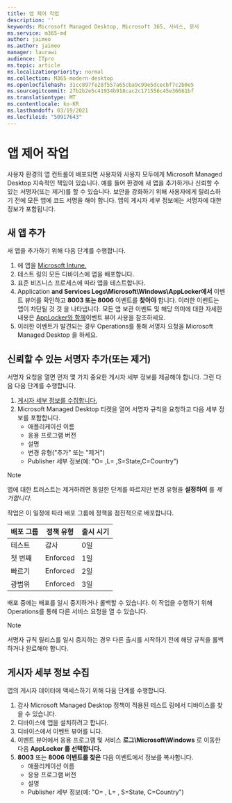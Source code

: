 ```yaml
---
title: 앱 제어 작업
description: ''
keywords: Microsoft Managed Desktop, Microsoft 365, 서비스, 문서
ms.service: m365-md
author: jaimeo
ms.author: jaimeo
manager: laurawi
audience: ITpro
ms.topic: article
ms.localizationpriority: normal
ms.collection: M365-modern-desktop
ms.openlocfilehash: 31cc897fe28f557a65cba9c99e5dcecbf7c2b0e5
ms.sourcegitcommit: 27b2b2e5c41934b918cac2c171556c45e36661bf
ms.translationtype: MT
ms.contentlocale: ko-KR
ms.lasthandoff: 03/19/2021
ms.locfileid: "50917643"
---
```

# <a name="work-with-app-control"></a>앱 제어 작업

사용자 환경의 앱 컨트롤이 배포되면 사용자와 사용자 모두에게 Microsoft Managed Desktop 지속적인 책임이 있습니다. 예를 들어 환경에 새 앱을 추가하거나 신뢰할 수 있는 서명자(또는 제거)를 할 수 있습니다. 보안을 강화하기 위해 사용자에게 릴리스하기 전에 모든 앱에 코드 서명을 해야 합니다. 앱의 게시자 세부 정보에는 서명자에 대한 정보가 포함됩니다.


## <a name="add-a-new-app"></a>새 앱 추가

새 앱을 추가하기 위해 다음 단계를 수행합니다.

1. 에 앱을 [Microsoft Intune.](/mem/intune/apps/apps-win32-app-management)
2. 테스트 링의 모든 디바이스에 앱을 배포합니다. 
3. 표준 비즈니스 프로세스에 따라 앱을 테스트합니다. 
4. Application **and Services Logs\Microsoft\Windows\AppLocker에서** 이벤트 뷰어를 확인하고 **8003 또는 8006** 이벤트를 **찾아야** 합니다. 이러한 이벤트는 앱이 차단될 것 것 을 나타냅니다. 모든 앱 보관 이벤트 및 해당 의미에 대한 자세한 내용은 [AppLocker와 함께](/windows/security/threat-protection/windows-defender-application-control/applocker/using-event-viewer-with-applocker)이벤트 뷰어 사용을 참조하세요.
5. 이러한 이벤트가 발견되는 경우 Operations를 통해 서명자 요청을 Microsoft Managed Desktop 을 하세요.

## <a name="add-or-remove-a-trusted-signer"></a>신뢰할 수 있는 서명자 추가(또는 제거)

서명자 요청을 열면 먼저 몇 가지 중요한 게시자 세부 정보를 제공해야 합니다. 그런 다음 다음 단계를 수행합니다.

1. [게시자 세부 정보를 수집합니다.](#gather-publisher-details)
2. Microsoft Managed Desktop 티켓을 열어 서명자 규칙을 요청하고 다음 세부 정보를 포함합니다.  
    - 애플리케이션 이름 
    - 응용 프로그램 버전 
    - 설명 
    - 변경 유형("추가" 또는 "제거")  
    - Publisher 세부 정보(예: "O= <publisher name> ,L= <location> ,S=State,C=Country") 

> [!NOTE]
> 앱에 대한 트러스트는 제거하려면 동일한 단계를 따르지만 변경 유형을 **설정하여** 를 *제거합니다.*

작업은 이 일정에 따라 배포 그룹에 정책을 점진적으로 배포합니다.


|배포 그룹  |정책 유형  |출시 시기  |
|---------|---------|---------|
|테스트     |  감사       |  0일       |
|첫 번째     | Enforced        | 1일        |
|빠르기     | Enforced        |  2일       |
|광범위     | Enforced        |  3일       |


배포 중에는 배포를 일시 중지하거나 롤백할 수 있습니다. 이 작업을 수행하기 위해 Operations를 통해 다른 서비스 요청을 열 수 있습니다.

> [!NOTE]
> 서명자 규칙 릴리스를 일시 중지하는 경우 다른 출시를 시작하기 전에 해당 규칙을 롤백하거나 완료해야 합니다.

## <a name="gather-publisher-details"></a>게시자 세부 정보 수집

앱의 게시자 데이터에 액세스하기 위해 다음 단계를 수행합니다.

1. 감사 Microsoft Managed Desktop 정책이 적용된 테스트 링에서 디바이스를 찾을 수 있습니다. 
2. 디바이스에 앱을 설치하려고 합니다.
3. 디바이스에서 이벤트 뷰어를 니다. 
4. 이벤트 뷰어에서 응용 프로그램 및 서비스 **로그\Microsoft\Windows** 로 이동한 다음 **AppLocker 를 선택합니다.** 
5. **8003** 또는 **8006 이벤트를 찾은** 다음 이벤트에서 정보를 복사합니다. 
    - 애플리케이션 이름 
    - 응용 프로그램 버전 
    - 설명 
    - Publisher 세부 정보(예: "O= <publisher name> , L= <location> , S=State, C=Country")